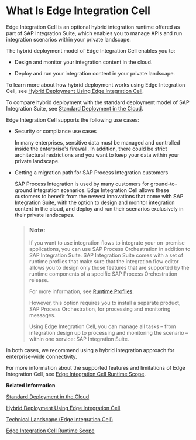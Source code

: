 <!-- loioaee74bb3ccd943a0837087d705e1ebc9 -->

# What Is Edge Integration Cell

Edge Integration Cell is an optional hybrid integration runtime offered as part of SAP Integration Suite, which enables you to manage APIs and run integration scenarios within your private landscape.



The hybrid deployment model of Edge Integration Cell enables you to:

-   Design and monitor your integration content in the cloud.

-   Deploy and run your integration content in your private landscape.


To learn more about how hybrid deployment works using Edge Integration Cell, see [Hybrid Deployment Using Edge Integration Cell](hybrid-deployment-using-edge-integration-cell-7a6c267.md).

To compare hybrid deployment with the standard deployment model of SAP Integration Suite, see [Standard Deployment in the Cloud](standard-deployment-in-the-cloud-ca5b233.md).



Edge Integration Cell supports the following use cases:

-   Security or compliance use cases

    In many enterprises, sensitive data must be managed and controlled inside the enterprise's firewall. In addition, there could be strict architectural restrictions and you want to keep your data within your private landscape.

-   Getting a migration path for SAP Process Integration customers

    SAP Process Integration is used by many customers for ground-to-ground integration scenarios. Edge Integration Cell allows these customers to benefit from the newest innovations that come with SAP Integration Suite, with the option to design and monitor integration content in the cloud, and deploy and run their scenarios exclusively in their private landscapes.

    > ### Note:  
    > If you want to use integration flows to integrate your on-premise applications, you can use SAP Process Orchestration in addition to SAP Integration Suite. SAP Integration Suite comes with a set of runtime profiles that make sure that the integration flow editor allows you to design only those features that are supported by the runtime components of a specific SAP Process Orchestration release.
    > 
    > For more information, see [Runtime Profiles](50-Development/IntegrationSettings/runtime-profiles-8007daa.md).
    > 
    > However, this option requires you to install a separate product, SAP Process Orchestration, for processing and monitoring messages.
    > 
    > Using Edge Integration Cell, you can manage all tasks – from integration design up to processing and monitoring the scenario – within one service: SAP Integration Suite.


In both cases, we recommend using a hybrid integration approach for enterprise-wide connectivity.

For more information about the supported features and limitations of Edge Integration Cell, see [Edge Integration Cell Runtime Scope](edge-integration-cell-runtime-scope-144c64a.md).

**Related Information**  


[Standard Deployment in the Cloud](standard-deployment-in-the-cloud-ca5b233.md "")

[Hybrid Deployment Using Edge Integration Cell](hybrid-deployment-using-edge-integration-cell-7a6c267.md "The Edge Integration Cell enables the processing of data within a private landscape. This allows sender and receiver systems to exchange data without passing through the internet, as the data is hosted exclusively in an on-premise environment. The cloud-based environment of SAP Integration Suitee is utilized to design integration content. This content is then deployed within the organization's firewall at a private runtime location. The runtime environment is realized as a Kubernetes container, facilitating secure, internal data exchange")

[Technical Landscape \(Edge Integration Cell\)](technical-landscape-edge-integration-cell-f60efc1.md "Get to know the system landscape and the components of Edge Integration Cell.")

[Edge Integration Cell Runtime Scope](edge-integration-cell-runtime-scope-144c64a.md)

